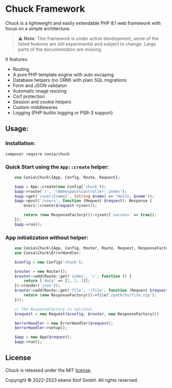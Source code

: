 Chuck Framework
===============

Chuck is a lightweight and easily extendable PHP 8.1 web framework with focus 
on a simple architecture. 

> :warning: **Note**: This framework is under active development, some of the listed features are still experimental and subject to change. Large parts of the documentation are missing. 

It features:

* Routing
* A pure PHP template engine with auto escaping
* Database helpers (no ORM) with plain SQL migrations
* Form and JSON validaton
* Automatic image resizing
* Csrf protection
* Session and cookie helpers
* Custom middlewares
* Logging (PHP builtin logging or PSR-3 support)

## Usage:

### Installation:

    composer require conia/chuck

### Quick Start using the `App::create` helper:

```php
    use Conia\Chuck\{App, Config, Route, Request};

    $app = App::create(new Config('chuck'));
    $app->route('/', '\Namespace\Controller::index');
    $app->get('/user/{name}', (string $name) => "Hello, $name"));
    $app->post('/users', function (Request $request): Response {
        Users::create($request->json());

        return (new ResponseFactory())->json(['success' => true]);
    });
    $app->run();
```

### App initialization without helper:

```php
    use Conia\Chuck\{App, Config, Router, Route, Request, ResponseFactory};
    use Conia\Chuck\ErrorHandler;

    $config = new Config('chuck');

    $router = new Router();
    $router->add(Route::get('index', '/', function () {
        return ['data' => [1, 2, 3]];
    })->render('json'));
    $router->add(Route::get('file', '/file', function (Request $request) {
        return (new ResponseFactory())->file('/path/to/file.zip');
    }));

    // The ResponseFactory is optional
    $request = new Request($config, $router, new ResponseFactory())

    $errorHandler = new ErrorHandler($request);
    $errorHandler->setup();

    $app = new App($request);
    $app->run();
```

## License

Chuck is released under the MIT [license](LICENSE.md).

Copyright © 2022-2023 ebene fünf GmbH. All rights reserved.
